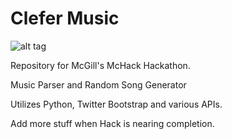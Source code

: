 # Clefer Music

![alt tag](http://i.imgur.com/nvplrZQ.jpg) 

Repository for McGill's McHack Hackathon.

Music Parser and Random Song Generator

Utilizes Python, Twitter Bootstrap and various APIs.

Add more stuff when Hack is nearing completion.





